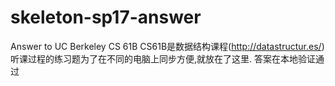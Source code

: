 # skeleton-sp17-answer
Answer to UC Berkeley CS 61B 
CS61B是数据结构课程(http://datastructur.es/)
听课过程的练习题为了在不同的电脑上同步方便,就放在了这里.
答案在本地验证通过
